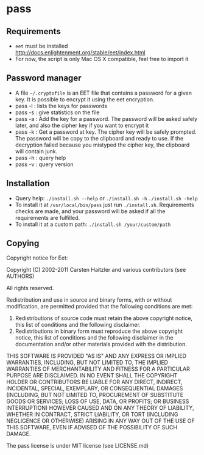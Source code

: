 pass
====


Requirements
------------

* `eet` must be installed http://docs.enlightenment.org/stable/eet/index.html
* For now, the script is only Mac OS X compatible, feel free to import it


Password manager
----------------

* A file `~/.cryptofile` is an EET file that contains a password for a given key. It is possible to encrypt it using the eet encryption.
* pass -l : lists the keys for passwords
* pass -s : give statistics on the file
* pass -a <key> : Add the key for a password. The password will be asked safely later, and also the cipher key if you want to encrypt it
* pass -k <key> : Get a password at key. The cipher key will be safely prompted. The password will be copy to the clipboard and ready to use. If the decryption failed because you mistyped the cipher key, the clipboard will contain junk.
* pass -h : query help
* pass -v : query version


Installation
------------

* Query help: `./install.sh --help` or `./install.sh -h` `./install.sh -help`
* To install it at `/usr/local/bin/pass` just run `./install.sh`. Requirements checks are made, and your password will be asked if all the requirements are fulfilled.
* To install it at a custom path: `./install.sh /your/custom/path`


Copying
-------

Copyright notice for Eet:

Copyright (C) 2002-2011 Carsten Haitzler and various contributors (see AUTHORS)

All rights reserved.

Redistribution and use in source and binary forms, with or without
modification, are permitted provided that the following conditions are met:

   1. Redistributions of source code must retain the above copyright
      notice, this list of conditions and the following disclaimer.
   2. Redistributions in binary form must reproduce the above copyright 
      notice, this list of conditions and the following disclaimer in the
      documentation and/or other materials provided with the distribution.

THIS SOFTWARE IS PROVIDED "AS IS" AND ANY EXPRESS OR IMPLIED WARRANTIES, 
INCLUDING, BUT NOT LIMITED TO, THE IMPLIED WARRANTIES OF MERCHANTABILITY AND
FITNESS FOR A PARTICULAR PURPOSE ARE DISCLAIMED. IN NO EVENT SHALL THE
COPYRIGHT HOLDER OR CONTRIBUTORS BE LIABLE FOR ANY DIRECT, INDIRECT,
INCIDENTAL, SPECIAL, EXEMPLARY, OR CONSEQUENTIAL DAMAGES (INCLUDING, BUT NOT
LIMITED TO, PROCUREMENT OF SUBSTITUTE GOODS OR SERVICES; LOSS OF USE, DATA,
OR PROFITS; OR BUSINESS INTERRUPTION) HOWEVER CAUSED AND ON ANY THEORY OF
LIABILITY, WHETHER IN CONTRACT, STRICT LIABILITY, OR TORT (INCLUDING
NEGLIGENCE OR OTHERWISE) ARISING IN ANY WAY OUT OF THE USE OF THIS SOFTWARE,
EVEN IF ADVISED OF THE POSSIBILITY OF SUCH DAMAGE.


The pass license is under MIT license (see LICENSE.md)
